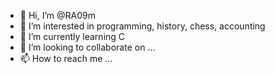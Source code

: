 - 👋 Hi, I’m @RA09m
- 👀 I’m interested in programming, history, chess, accounting
- 🌱 I’m currently learning C
- 💞️ I’m looking to collaborate on ...
- 📫 How to reach me ...

<!---
RA09m/RA09m is a ✨ special ✨ repository because its `README.md` (this file) appears on your GitHub profile.
You can click the Preview link to take a look at your changes.
--->
